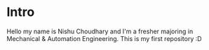 # Intro
Hello my name is Nishu Choudhary and I'm a fresher majoring in Mechanical &amp; Automation Engineering. This is my first repository :D
